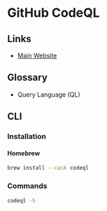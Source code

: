 # GitHub CodeQL

## Links

- [Main Website](https://codeql.github.com/)

## Glossary

- Query Language (QL)

## CLI

### Installation

#### Homebrew

```sh
brew install --cask codeql
```

### Commands

```sh
codeql -h
```
